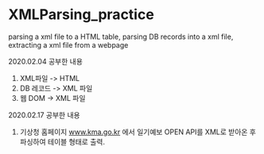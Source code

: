 # XMLParsing_practice
parsing a xml file to a HTML table, parsing DB records into a xml file, extracting a xml file from a webpage

2020.02.04 공부한 내용

1) XML파일 -> HTML
2) DB 레코드 -> XML 파일
3) 웹 DOM -> XML 파일

2020.02.17 공부한 내용
1) 기상청 홈페이지 www.kma.go.kr 에서 일기예보 OPEN API를 XML로 받아온 후 파싱하여 테이블 형태로 출력.

